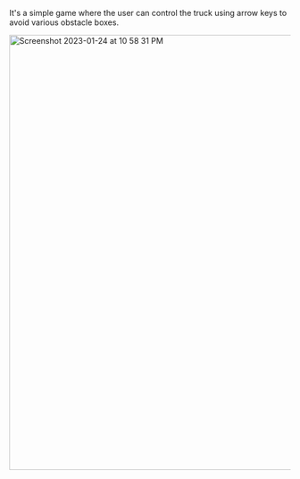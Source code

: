 It's a simple game where the user can control the truck using arrow keys to avoid various obstacle boxes.


<img width="779" alt="Screenshot 2023-01-24 at 10 58 31 PM" src="https://user-images.githubusercontent.com/40769053/214500055-467ea509-7bd8-4c0d-848a-6ee9f128dd43.png">
